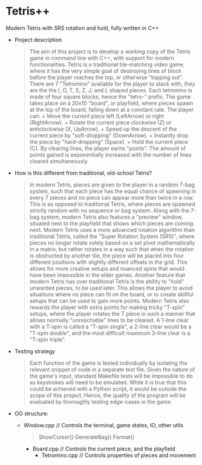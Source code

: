 # Tetris++
Modern Tetris with SRS rotation and hold, fully written in C++
 
- Project description
	> The aim of this project is to develop a working copy of the Tetris game
	  in command line with C++, with support for modern functionalities.
	> Tetris is a traditional tile-matching video game, where it has the very
	  simple goal of destroying lines of block before the player reaches the top,
	  or otherwise "topping out".
	> There are 7 "Tetromino" available for the player to stack with, they are the
	  the I, O, T, S, Z, J, and L shaped pieces. Each tetromino is made of four
	  square blocks, hence the "tetro-" prefix.
	> The game takes place on a 20x10 "board", or playfield, where pieces spawn at
	  the top of the board, falling down at a constant rate.
	> The player can:
		+ Move the current piece left (LeftArrow) or right (RightArrow).
		+ Rotate the current piece clockwise (Z) or anticlockwise (X, UpArrow).
		+ Speed up the descent of the current piece by "soft-dropping" (DownArrow).
		+ Instantly drop the piece by "hard-dropping" (Space).
		+ Hold the current piece (C).
	> By clearing lines, the player earns "points". The amount of points gained is
	  exponentially increased with the number of lines cleared simultaneously.

- How is this different from traditional, old-school Tetris?
	> In modern Tetris, pieces are given to the player in a random 7-bag system,
	  such that each piece has the equal chance of spawning in every 7 pieces and
	  no piece can appear more than twice in a row. This is as opposed to traditional
	  Tetris, where pieces are spawned strictly random with no sequence or bag system.
	> Along with the 7-bag system, modern Tetris also features a "preview" window,
	  situated next to the playfield that shows which pieces are coming next.
	> Modern Tetris uses a more advanced rotation algorithm than traditional Tetris,
	  called the "Super Rotation System (SRS)", where pieces no longer rotate solely
	  based on a set pivot mathematically in a matrix, but rather rotates in a way
	  such that when the rotation is obstructed by another tile, the piece will be
	  placed into four different positions with slightly different offsets in the grid.
	  This allows for more creative setups and nuanced spins that would have been
	  impossible in the older games.
	> Another feature that modern Tetris has over traditional Tetris is the ability
	  to "hold" unwanted pieces, to be used later. This allows the player to avoid
	  situations where no piece can fit on the board, or to create skillful setups
	  that can be used to gain more points.
	> Modern Tetris also rewards the player with extra points for making tricky 
	  "T-spin" setups, where the player rotates the T piece in such a manner that
	  allows normally "unreachable" lines to be cleared. A 1-line clear with a
	  T-spin is called a "T-spin single", a 2-line clear would be a "T-spin double",
	  and the most difficult maximum 3-line clear is a "T-spin triple".

- Testing strategy
	> Each function of the game is tested individually by isolating the relevant snippet
	  of code in a separate test file.
	> Given the nature of the game's input, standard Makefile tests will be impossible
	  to do as keystrokes will need to be emulated. While it is true that this could be
	  achieved with a Python script, it would be outside the scope of this project.
	> Hence, the quality of the program will be evaluated by thoroughly testing edge-cases
	  in the game.

- OO structure:
	+ Window.cpp // Controls the terminal, game states, IO, other utils
		> ShowCursor()
		> GenerateBag()
		> Format()
		+ Board.cpp // Controls the current piece, and the playfield
			+ Tetromino.cpp // Controls properties of pieces and movement

